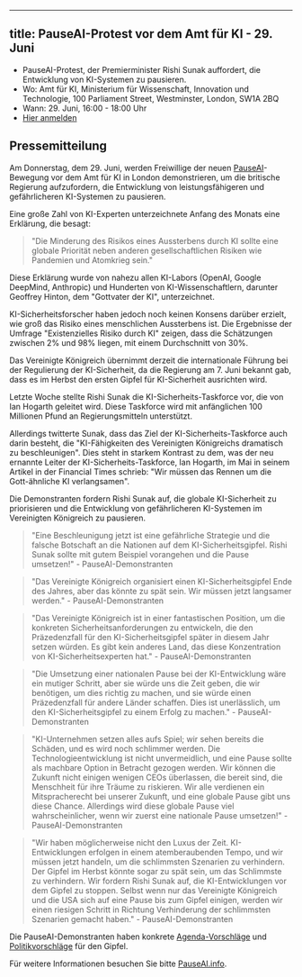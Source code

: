 

---
title: PauseAI-Protest vor dem Amt für KI - 29. Juni
---

- PauseAI-Protest, der Premierminister Rishi Sunak auffordert, die Entwicklung von KI-Systemen zu pausieren.
- Wo: Amt für KI, Ministerium für Wissenschaft, Innovation und Technologie, 100 Parliament Street, Westminster, London, SW1A 2BQ
- Wann: 29. Juni, 16:00 - 18:00 Uhr
- [Hier anmelden](https://forms.gle/t1FvzqaEBmZuBuXS7)

## Pressemitteilung

Am Donnerstag, dem 29. Juni, werden Freiwillige der neuen [PauseAI](http://pauseai.info)-Bewegung vor dem Amt für KI in London demonstrieren, um die britische Regierung aufzufordern, die Entwicklung von leistungsfähigeren und gefährlicheren KI-Systemen zu pausieren.

Eine große Zahl von KI-Experten unterzeichnete Anfang des Monats eine Erklärung, die besagt:

> "Die Minderung des Risikos eines Aussterbens durch KI sollte eine globale Priorität neben anderen gesellschaftlichen Risiken wie Pandemien und Atomkrieg sein."

Diese Erklärung wurde von nahezu allen KI-Labors (OpenAI, Google DeepMind, Anthropic) und Hunderten von KI-Wissenschaftlern, darunter Geoffrey Hinton, dem "Gottvater der KI", unterzeichnet.

KI-Sicherheitsforscher haben jedoch noch keinen Konsens darüber erzielt, wie groß das Risiko eines menschlichen Aussterbens ist.
Die Ergebnisse der Umfrage "Existenzielles Risiko durch KI" zeigen, dass die Schätzungen zwischen 2% und 98% liegen, mit einem Durchschnitt von 30%.

Das Vereinigte Königreich übernimmt derzeit die internationale Führung bei der Regulierung der KI-Sicherheit, da die Regierung am 7. Juni bekannt gab, dass es im Herbst den ersten Gipfel für KI-Sicherheit ausrichten wird.

Letzte Woche stellte Rishi Sunak die KI-Sicherheits-Taskforce vor, die von Ian Hogarth geleitet wird.
Diese Taskforce wird mit anfänglichen 100 Millionen Pfund an Regierungsmitteln unterstützt.

Allerdings twitterte Sunak, dass das Ziel der KI-Sicherheits-Taskforce auch darin besteht, die "KI-Fähigkeiten des Vereinigten Königreichs dramatisch zu beschleunigen".
Dies steht in starkem Kontrast zu dem, was der neu ernannte Leiter der KI-Sicherheits-Taskforce, Ian Hogarth, im Mai in seinem Artikel in der Financial Times schrieb: "Wir müssen das Rennen um die Gott-ähnliche KI verlangsamen".

Die Demonstranten fordern Rishi Sunak auf, die globale KI-Sicherheit zu priorisieren und die Entwicklung von gefährlicheren KI-Systemen im Vereinigten Königreich zu pausieren.

> "Eine Beschleunigung jetzt ist eine gefährliche Strategie und die falsche Botschaft an die Nationen auf dem KI-Sicherheitsgipfel. Rishi Sunak sollte mit gutem Beispiel vorangehen und die Pause umsetzen!" - PauseAI-Demonstranten

> "Das Vereinigte Königreich organisiert einen KI-Sicherheitsgipfel Ende des Jahres, aber das könnte zu spät sein. Wir müssen jetzt langsamer werden." - PauseAI-Demonstranten

> "Das Vereinigte Königreich ist in einer fantastischen Position, um die konkreten Sicherheitsanforderungen zu entwickeln, die den Präzedenzfall für den KI-Sicherheitsgipfel später in diesem Jahr setzen würden. Es gibt kein anderes Land, das diese Konzentration von KI-Sicherheitsexperten hat." - PauseAI-Demonstranten

> "Die Umsetzung einer nationalen Pause bei der KI-Entwicklung wäre ein mutiger Schritt, aber sie würde uns die Zeit geben, die wir benötigen, um dies richtig zu machen, und sie würde einen Präzedenzfall für andere Länder schaffen. Dies ist unerlässlich, um den KI-Sicherheitsgipfel zu einem Erfolg zu machen." - PauseAI-Demonstranten

> "KI-Unternehmen setzen alles aufs Spiel; wir sehen bereits die Schäden, und es wird noch schlimmer werden. Die Technologieentwicklung ist nicht unvermeidlich, und eine Pause sollte als machbare Option in Betracht gezogen werden. Wir können die Zukunft nicht einigen wenigen CEOs überlassen, die bereit sind, die Menschheit für ihre Träume zu riskieren. Wir alle verdienen ein Mitspracherecht bei unserer Zukunft, und eine globale Pause gibt uns diese Chance. Allerdings wird diese globale Pause viel wahrscheinlicher, wenn wir zuerst eine nationale Pause umsetzen!" - PauseAI-Demonstranten

> "Wir haben möglicherweise nicht den Luxus der Zeit. KI-Entwicklungen erfolgen in einem atemberaubenden Tempo, und wir müssen jetzt handeln, um die schlimmsten Szenarien zu verhindern. Der Gipfel im Herbst könnte sogar zu spät sein, um das Schlimmste zu verhindern. Wir fordern Rishi Sunak auf, die KI-Entwicklungen vor dem Gipfel zu stoppen. Selbst wenn nur das Vereinigte Königreich und die USA sich auf eine Pause bis zum Gipfel einigen, werden wir einen riesigen Schritt in Richtung Verhinderung der schlimmsten Szenarien gemacht haben." - PauseAI-Demonstranten

Die PauseAI-Demonstranten haben konkrete [Agenda-Vorschläge](/summit) und [Politikvorschläge](/proposal) für den Gipfel.

Für weitere Informationen besuchen Sie bitte [PauseAI.info](http://pauseai.info).
